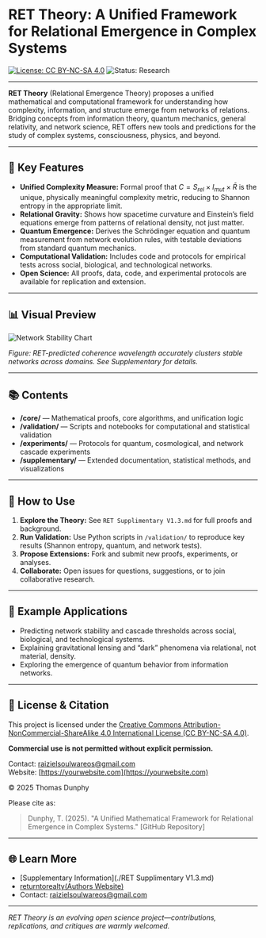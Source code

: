 # RET Theory: A Unified Framework for Relational Emergence in Complex Systems

[![License: CC BY-NC-SA 4.0](https://img.shields.io/badge/License-CC%20BY--NC--SA%204.0-lightgrey.svg)](https://creativecommons.org/licenses/by-nc-sa/4.0/)
![Status: Research](https://img.shields.io/badge/status-Research-blue)

---

**RET Theory** (Relational Emergence Theory) proposes a unified mathematical and computational framework for understanding how complexity, information, and structure emerge from networks of relations. Bridging concepts from information theory, quantum mechanics, general relativity, and network science, RET offers new tools and predictions for the study of complex systems, consciousness, physics, and beyond.

---

## 🚀 Key Features

- **Unified Complexity Measure:** Formal proof that $C = S_{rel} \times I_{mut} \times \bar{R}$ is the unique, physically meaningful complexity metric, reducing to Shannon entropy in the appropriate limit.
- **Relational Gravity:** Shows how spacetime curvature and Einstein’s field equations emerge from patterns of relational density, not just matter.
- **Quantum Emergence:** Derives the Schrödinger equation and quantum measurement from network evolution rules, with testable deviations from standard quantum mechanics.
- **Computational Validation:** Includes code and protocols for empirical tests across social, biological, and technological networks.
- **Open Science:** All proofs, data, code, and experimental protocols are available for replication and extension.

---

## 📊 Visual Preview

![Network Stability Chart](https://i.postimg.cc/2jHZX3Zj/CRIT-GRAPH.png)

*Figure: RET-predicted coherence wavelength accurately clusters stable networks across domains. See Supplementary for details.*

---

## 📚 Contents

- **/core/** — Mathematical proofs, core algorithms, and unification logic
- **/validation/** — Scripts and notebooks for computational and statistical validation
- **/experiments/** — Protocols for quantum, cosmological, and network cascade experiments
- **/supplementary/** — Extended documentation, statistical methods, and visualizations

---

## 🧩 How to Use

1. **Explore the Theory:** See `RET Supplimentary V1.3.md` for full proofs and background.
2. **Run Validation:** Use Python scripts in `/validation/` to reproduce key results (Shannon entropy, quantum, and network tests).
3. **Propose Extensions:** Fork and submit new proofs, experiments, or analyses.
4. **Collaborate:** Open issues for questions, suggestions, or to join collaborative research.

---

## 🔬 Example Applications

- Predicting network stability and cascade thresholds across social, biological, and technological systems.
- Explaining gravitational lensing and “dark” phenomena via relational, not material, density.
- Exploring the emergence of quantum behavior from information networks.

---

## 📄 License & Citation

This project is licensed under the [Creative Commons Attribution-NonCommercial-ShareAlike 4.0 International License (CC BY-NC-SA 4.0)](https://creativecommons.org/licenses/by-nc-sa/4.0/).

**Commercial use is not permitted without explicit permission.**

Contact: [raizielsoulwareos@gmail.com](mailto:raizielsoulwareos@gmail.com)  
Website: [https://yourwebsite.com](https://yourwebsite.com) <!-- Replace with your actual website -->

© 2025 Thomas Dunphy

Please cite as:

> Dunphy, T. (2025). "A Unified Mathematical Framework for Relational Emergence in Complex Systems." [GitHub Repository]

---

## 🌐 Learn More

- [Supplementary Information](./RET Supplimentary V1.3.md)
- [returntorealty(Authors Website)](https://returntoreality.carrd.co) <!-- Replace with actual URL -->
- Contact: raizielsoulwareos@gmail.com

---

*RET Theory is an evolving open science project—contributions, replications, and critiques are warmly welcomed.*
